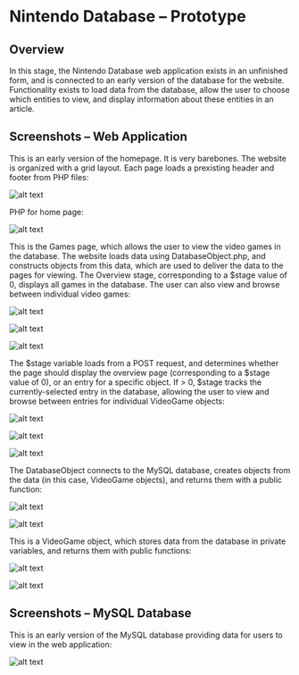 # Nintendo Database – Prototype 

## Overview
In this stage, the Nintendo Database web application exists in an unfinished form, and is connected to an early version of the database for the website. Functionality exists to load data from the database, allow the user to choose which entities to view, and display information about these entities in an article.

## Screenshots – Web Application 
This is an early version of the homepage. It is very barebones. The website is organized with a grid layout. Each page loads a prexisting header and footer from PHP files:

![alt text](/prototype/screenshots/prototype-2.png)

PHP for home page:

![alt text](/prototype/screenshots/prototype-1.png)

This is the Games page, which allows the user to view the video games in the database. The website loads data using DatabaseObject.php, and constructs objects from this data, which are used to deliver the data to the pages for viewing. The Overview stage, corresponding to a $stage value of 0, displays all games in the database. The user can also view and browse between individual video games:

![alt text](/prototype/screenshots/prototype-4.png)

![alt text](/prototype/screenshots/prototype-5.png)

![alt text](/prototype/screenshots/prototype-6.png)


The $stage variable loads from a POST request, and determines whether the page should display the overview page (corresponding to a $stage value of 0), or an entry for a specific object. If > 0, $stage tracks the currently-selected entry in the database, allowing the user to view and browse between entries for individual VideoGame objects:

![alt text](/prototype/screenshots/prototype-7.png)

![alt text](/prototype/screenshots/prototype-8.png)

![alt text](/prototype/screenshots/prototype-9.png)

The DatabaseObject connects to the MySQL database, creates objects from the data (in this case, VideoGame objects), and returns them with a public function:

![alt text](/prototype/screenshots/prototype-10a.png)

![alt text](/prototype/screenshots/prototype-11.png)

This is a VideoGame object, which stores data from the database in private variables, and returns them with public functions:

![alt text](/prototype/screenshots/prototype-12.png)

![alt text](/prototype/screenshots/prototype-13.png)

## Screenshots – MySQL Database
This is an early version of the MySQL database providing data for users to view in the web application:

![alt text](/prototype/screenshots/prototype-14.png)
